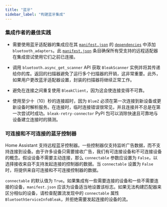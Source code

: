 ```yaml
---
title: "蓝牙"
sidebar_label: "构建蓝牙集成"
---
```


### 集成作者的最佳实践

- 需要使用蓝牙适配器的集成应在其 [`manifest.json`](creating_integration_manifest.md) 的 [`dependencies`](creating_integration_manifest.md#dependencies) 中添加 `bluetooth_adapters`。此 [`manifest.json`](creating_integration_manifest.md) 条目确保所有受支持的远程适配器在集成尝试使用它们之前已连接。

- 调用 `bluetooth.async_get_scanner` API 获取 `BleakScanner` 实例并将其传递给你的库。返回的扫描器避免了运行多个扫描器的开销，这非常重要。此外，如果用户更改蓝牙适配器设置，封装的扫描器将继续正常工作。

- 避免在连接之间重复使用 `BleakClient`，因为这会使连接变得不可靠。

- 使用至少十（10）秒的连接超时，因为 `BlueZ` 必须在第一次连接到新设备或更新设备时解析服务。在连接时，临时连接错误很常见，并且连接并不总是在第一次尝试时成功。`bleak-retry-connector` PyPI 包可以消除快速且可靠地与设备建立连接时的猜测。

### 可连接和不可连接的蓝牙控制器

Home Assistant 支持远程蓝牙控制器。一些控制器仅支持监听广告数据，而不支持连接到设备。由于许多设备只需要接收广告，我们有可连接设备和不可连接设备的概念。假设设备不需要主动连接，那么 `connectable` 参数应设置为 `False`，以选择接收来自不支持发起连接的控制器的数据。当 `connectable` 设置为 `False` 时，将提供来自可连接和不可连接控制器的数据。

`connectable` 的默认值为 `True`。如果集成有一些需要连接的设备和一些不需要连接的设备，`manifest.json` 应该为设备适当地设置该标志。如果无法构建匹配器来区分相似的设备，请检查配置流发现中的 `connectable` 属性 `BluetoothServiceInfoBleak`，并拒绝需要发起连接的设备的流。